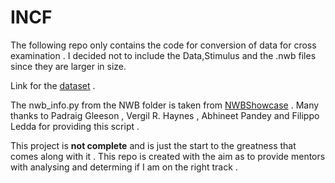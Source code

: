 # INCF

The following repo only contains the code for conversion of data for cross examination . I decided not to include the Data,Stimulus and the .nwb files since they are larger in size.

Link for the [dataset](https://crcns.org/data-sets/ac/ac-3/about-ac-3) .

The nwb_info.py from the NWB folder is taken from [NWBShowcase](https://github.com/OpenSourceBrain/NWBShowcase) . Many thanks to Padraig Gleeson , Vergil R. Haynes , Abhineet Pandey and Filippo Ledda for providing this script .

This project is **not complete** and is just the start to the greatness that comes along with it . This repo is created with the aim as to provide mentors with analysing and determing if I am on the right track .  
